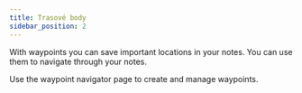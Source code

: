 ```yaml
---
title: Trasové body
sidebar_position: 2
---
```


With waypoints you can save important locations in your notes. You can use them to navigate through your notes.

Use the waypoint navigator page to create and manage waypoints.
